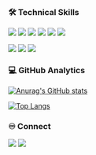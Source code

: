 ### 🛠  Technical Skills
<img src="https://img.shields.io/badge/javascript-F7DF1E?style=flat&logo=javascript&logoColor=white"/> <img src="https://img.shields.io/badge/typescript-3178C6?style=flat&logo=typescript&logoColor=white"/> <img src="https://img.shields.io/badge/HTML-E34F26?style=flat&logo=HTML5&logoColor=white"/> <img src="https://img.shields.io/badge/CSS-1572B6?style=flat&logo=CSS3&logoColor=white"/>
<img src="https://img.shields.io/badge/React-61DAFB?style=flat&logo=React&logoColor=white"/> <img src="https://img.shields.io/badge/styledcomponents-DB7093?style=flat&logo=styled-components&logoColor=white"/>

<img src="https://img.shields.io/badge/Git-F05032?style=flat&logo=Git&logoColor=white"/> <img src="https://img.shields.io/badge/GitHub-181717?style=flat&logo=GitHub&logoColor=white"/> <img src="https://img.shields.io/badge/Figma-F24E1E?style=flat&logo=Figma&logoColor=white"/> 



### 💻  GitHub Analytics
[![Anurag's GitHub stats](https://github-readme-stats.vercel.app/api?username=AnSuebin)](https://github.com/anuraghazra/github-readme-stats)

[![Top Langs](https://github-readme-stats.vercel.app/api/top-langs/?username=AnSuebin&layout=compact)](https://github.com/anuraghazra/github-readme-stats)
</div>



### ♾️  Connect
 <a href="https://velog.io/@jejupalette"/><img src="https://img.shields.io/badge/Velog-20C997?style=flat&logo=Velog&logoColor=white"/></a>
<img src="https://img.shields.io/badge/jejupalette@naver.com-F7DF1E?style=flat&logo=Minutemailer&logoColor=white"/>

